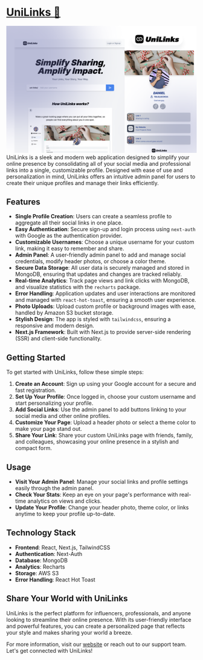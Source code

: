 
# [UniLinks 🔗](https://uni-links.vercel.app/)

![Landing page](/public/Unilink.png)
UniLinks is a sleek and modern web application designed to simplify your online presence by consolidating all of your social media and professional links into a single, customizable profile. Designed with ease of use and personalization in mind, UniLinks offers an intuitive admin panel for users to create their unique profiles and manage their links efficiently.

## Features

-   **Single Profile Creation**: Users can create a seamless profile to aggregate all their social links in one place.
-   **Easy Authentication**: Secure sign-up and login process using  `next-auth`  with Google as the authentication provider.
-   **Customizable Usernames**: Choose a unique username for your custom link, making it easy to remember and share.
-   **Admin Panel**: A user-friendly admin panel to add and manage social credentials, modify header photos, or choose a color theme.
-   **Secure Data Storage**: All user data is securely managed and stored in MongoDB, ensuring that updates and changes are tracked reliably.
-   **Real-time Analytics**: Track page views and link clicks with MongoDB, and visualize statistics with the  `recharts`  package.
-   **Error Handling**: Application updates and user interactions are monitored and managed with  `react-hot-toast`, ensuring a smooth user experience.
-   **Photo Uploads**: Upload custom profile or background images with ease, handled by Amazon S3 bucket storage.
-   **Stylish Design**: The app is styled with  `tailwindcss`, ensuring a responsive and modern design.
-   **Next.js Framework**: Built with Next.js to provide server-side rendering (SSR) and client-side functionality.

## Getting Started

To get started with UniLinks, follow these simple steps:

1.  **Create an Account**: Sign up using your Google account for a secure and fast registration.
2.  **Set Up Your Profile**: Once logged in, choose your custom username and start personalizing your profile.
3.  **Add Social Links**: Use the admin panel to add buttons linking to your social media and other online profiles.
4.  **Customize Your Page**: Upload a header photo or select a theme color to make your page stand out.
5.  **Share Your Link**: Share your custom UniLinks page with friends, family, and colleagues, showcasing your online presence in a stylish and compact form.

## Usage

-   **Visit Your Admin Panel**: Manage your social links and profile settings easily through the admin panel.
-   **Check Your Stats**: Keep an eye on your page's performance with real-time analytics on views and clicks.
-   **Update Your Profile**: Change your header photo, theme color, or links anytime to keep your profile up-to-date.

## Technology Stack

-   **Frontend**: React, Next.js, TailwindCSS
-   **Authentication**: Next-Auth
-   **Database**: MongoDB
-   **Analytics**: Recharts
-   **Storage**: AWS S3
-   **Error Handling**: React Hot Toast

## Share Your World with UniLinks

UniLinks is the perfect platform for influencers, professionals, and anyone looking to streamline their online presence. With its user-friendly interface and powerful features, you can create a personalized page that reflects your style and makes sharing your world a breeze.

For more information, visit our  [website](https://uni-links.vercel.app/)  or reach out to our support team. Let's get connected with UniLinks!